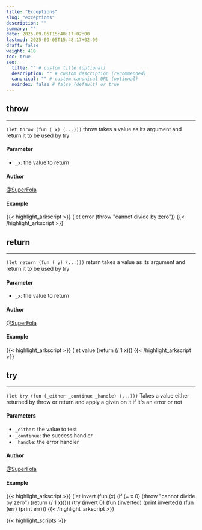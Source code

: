 ```yaml
---
title: "Exceptions"
slug: "exceptions"
description: ""
summary: ""
date: 2025-09-05T15:48:17+02:00
lastmod: 2025-09-05T15:48:17+02:00
draft: false
weight: 410
toc: true
seo:
  title: "" # custom title (optional)
  description: "" # custom description (recommended)
  canonical: "" # custom canonical URL (optional)
  noindex: false # false (default) or true
---
```


## throw

---
`(let throw (fun (_x) (...)))`
throw takes a value as its argument and return it to be used by try

#### Parameter
- `_x`: the value to return

#### Author
[@SuperFola](https://github.com/SuperFola)

#### Example
{{< highlight_arkscript >}}
(let error (throw "cannot divide by zero"))
{{< /highlight_arkscript >}}

## return

---
`(let return (fun (_y) (...)))`
return takes a value as its argument and return it to be used by try

#### Parameter
- `_x`: the value to return

#### Author
[@SuperFola](https://github.com/SuperFola)

#### Example
{{< highlight_arkscript >}}
(let value (return (/ 1 x)))
{{< /highlight_arkscript >}}

## try

---
`(let try (fun (_either _continue _handle) (...)))`
Takes a value either returned by throw or return and apply a given on it if it's an error or not

#### Parameters
- `_either`: the value to test
- `_continue`: the success handler
- `_handle`: the error handler

#### Author
[@SuperFola](https://github.com/SuperFola)

#### Example
{{< highlight_arkscript >}}
(let invert (fun (x)
    (if (= x 0)
        (throw "cannot divide by zero")
        (return (/ 1 x)))))
(try (invert 0)
    (fun (inverted) (print inverted))
    (fun (err) (print err)))
{{< /highlight_arkscript >}}



{{< highlight_scripts >}}
